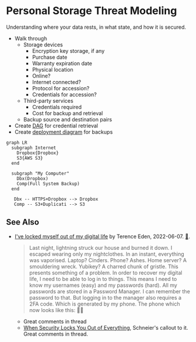 # Personal Storage Threat Modeling

Understanding where your data rests, in what state, and how it is secured.

* Walk through
  * Storage devices
    * Encryption key storage, if any
    * Purchase date
    * Warranty expiration date
    * Physical location
    * Online?
    * Internet connected?
    * Protocol for accession?
    * Credentials for accession?
  * Third-party services
    * Credentials required
    * Cost for backup and retrieval
  * Backup source and destination pairs
* Create [DAG](https://en.wikipedia.org/wiki/Directed_acyclic_graph) for credential retrieval
* Create [deployment diagram](https://plantuml.com/deployment-diagram) for backups

```mermaid
graph LR
  subgraph Internet
    Dropbox{Dropbox}
    S3{AWS S3}
  end
  
  subgraph "My Computer"
    Dbx(Dropbox)
    Comp(Full System Backup)
  end

   Dbx -- HTTPS+Dropbox --> Dropbox
   Comp -- S3+Duplicati --> S3

```


## See Also

* [I've locked myself out of my digital life](https://shkspr.mobi/blog/2022/06/ive-locked-myself-out-of-my-digital-life/) by Terence Eden, 2022-06-07. [🦞](https://lobste.rs/s/tqull2/i_ve_locked_myself_out_my_digital_life).
    > Last night, lightning struck our house and burned it down. I escaped wearing only my nightclothes.
    > In an instant, everything was vaporised. Laptop? Cinders. Phone? Ashes. Home server? A smouldering wreck. Yubikey? A charred chunk of gristle.
    > This presents something of a problem.
    > In order to recover my digital life, I need to be able to log in to things. This means I need to know my usernames (easy) and my passwords (hard). All my passwords are stored in a Password Manager. I can remember the password to that. But logging in to the manager also requires a 2FA code. Which is generated by my phone.
    > The phone which now looks like this: 📱🔥
  * Great comments in thread
  * [When Security Locks You Out of Everything](https://www.schneier.com/blog/archives/2022/06/__trashed-2.html), Schneier's callout to it. Great comments in thread.
